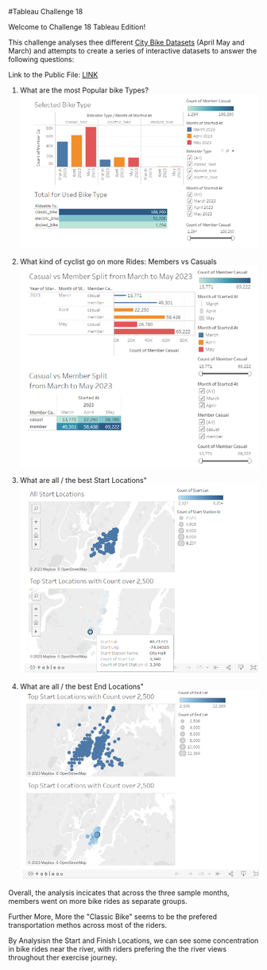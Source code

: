 #Tableau Challenge 18

Welcome to Challenge 18 Tableau Edition! 

This challenge analyses thee different [City Bike Datasets](https://citibikenyc.com/system-data) (April May and March) and attempts to create a series of interactive datasets to answer the following questions: 

Link to the Public File: [LINK](https://public.tableau.com/app/profile/pedro.azpurua/viz/Challenge18WithDashboards/TopEndLocations)

1. What are the most Popular bike Types? 
![Dashboard 1](Dashboards\Popular_Bikes.png)

2. What kind of cyclist go on more Rides: Members vs Casuals
![Dashboard 2](Dashboards\Casual_vs_member.png)

3. What are all / the best Start Locations"
![Dashboard 2](Dashboards\Top_Start.png)

3. What are all / the best End Locations"
![Dashboard 2](Dashboards\Top_Finish.png)


Overall, the analysis incicates that across the three sample months, members went on more bike rides as separate groups. 

Further More, More the "Classic Bike" seems to be the prefered transportation methos across most of the riders. 

By Analysisn the Start and Finish Locations, we can see some concentration in bike rides near the river, with riders prefering the the river views throughout ther exercise journey. 